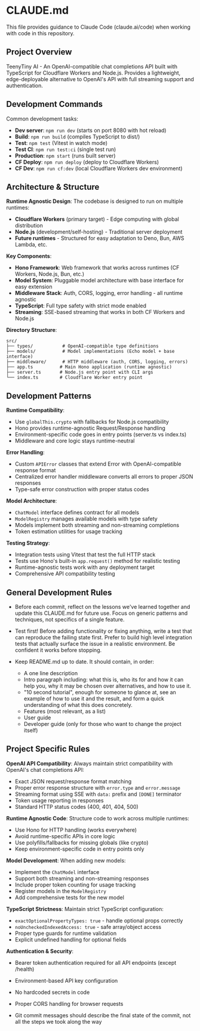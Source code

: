 # CLAUDE.md

This file provides guidance to Claude Code (claude.ai/code) when working with code in this repository.

## Project Overview

TeenyTiny AI - An OpenAI-compatible chat completions API built with TypeScript for Cloudflare Workers and Node.js. Provides a lightweight, edge-deployable alternative to OpenAI's API with full streaming support and authentication.

## Development Commands

Common development tasks:
- **Dev server**: `npm run dev` (starts on port 8080 with hot reload)
- **Build**: `npm run build` (compiles TypeScript to dist/)
- **Test**: `npm test` (Vitest in watch mode)
- **Test CI**: `npm run test:ci` (single test run)
- **Production**: `npm start` (runs built server)
- **CF Deploy**: `npm run deploy` (deploy to Cloudflare Workers)
- **CF Dev**: `npm run cf:dev` (local Cloudflare Workers dev environment)

## Architecture & Structure

**Runtime Agnostic Design**: The codebase is designed to run on multiple runtimes:
- **Cloudflare Workers** (primary target) - Edge computing with global distribution
- **Node.js** (development/self-hosting) - Traditional server deployment
- **Future runtimes** - Structured for easy adaptation to Deno, Bun, AWS Lambda, etc.

**Key Components**:
- **Hono Framework**: Web framework that works across runtimes (CF Workers, Node.js, Bun, etc.)
- **Model System**: Pluggable model architecture with base interface for easy extension
- **Middleware Stack**: Auth, CORS, logging, error handling - all runtime agnostic
- **TypeScript**: Full type safety with strict mode enabled
- **Streaming**: SSE-based streaming that works in both CF Workers and Node.js

**Directory Structure**:
```
src/
├── types/           # OpenAI-compatible type definitions
├── models/          # Model implementations (Echo model + base interface)
├── middleware/      # HTTP middleware (auth, CORS, logging, errors)
├── app.ts          # Main Hono application (runtime agnostic)
├── server.ts       # Node.js entry point with CLI args
└── index.ts        # Cloudflare Worker entry point
```

## Development Patterns

**Runtime Compatibility**:
- Use `globalThis.crypto` with fallbacks for Node.js compatibility
- Hono provides runtime-agnostic Request/Response handling
- Environment-specific code goes in entry points (server.ts vs index.ts)
- Middleware and core logic stays runtime-neutral

**Error Handling**:
- Custom `APIError` classes that extend Error with OpenAI-compatible response format
- Centralized error handler middleware converts all errors to proper JSON responses
- Type-safe error construction with proper status codes

**Model Architecture**:
- `ChatModel` interface defines contract for all models
- `ModelRegistry` manages available models with type safety
- Models implement both streaming and non-streaming completions
- Token estimation utilities for usage tracking

**Testing Strategy**:
- Integration tests using Vitest that test the full HTTP stack
- Tests use Hono's built-in `app.request()` method for realistic testing
- Runtime-agnostic tests work with any deployment target
- Comprehensive API compatibility testing

## General Development Rules

* Before each commit, reflect on the lessons we've learned together and update this CLAUDE.md for future use. Focus on generic patterns and techniques, not specifics of a single feature.

* Test first! Before adding functionality or fixing anything, write a test that can reproduce the failing state first. Prefer to build high level integration tests that actually surface the issue in a realistic environment. Be confident it works before stopping.

* Keep README.md up to date. It should contain, in order:
  - A one line description
  - Intro paragraph including: what this is, who its for and how it can help you, why it may be chosen over alternatives, and how to use it.
  - "10 second tutorial", enough for someone to glance at, see an example of how to use it and the result, and form a quick understanding of what this does concretely.
  - Features (most relevant, as a list)
  - User guide
  - Developer guide (only for those who want to change the project itself)

## Project Specific Rules

**OpenAI API Compatibility**: Always maintain strict compatibility with OpenAI's chat completions API:
- Exact JSON request/response format matching
- Proper error response structure with `error.type` and `error.message`
- Streaming format using SSE with `data:` prefix and `[DONE]` terminator
- Token usage reporting in responses
- Standard HTTP status codes (400, 401, 404, 500)

**Runtime Agnostic Code**: Structure code to work across multiple runtimes:
- Use Hono for HTTP handling (works everywhere)
- Avoid runtime-specific APIs in core logic
- Use polyfills/fallbacks for missing globals (like crypto)
- Keep environment-specific code in entry points only

**Model Development**: When adding new models:
- Implement the `ChatModel` interface
- Support both streaming and non-streaming responses
- Include proper token counting for usage tracking
- Register models in the `ModelRegistry`
- Add comprehensive tests for the new model

**TypeScript Strictness**: Maintain strict TypeScript configuration:
- `exactOptionalPropertyTypes: true` - handle optional props correctly
- `noUncheckedIndexedAccess: true` - safe array/object access
- Proper type guards for runtime validation
- Explicit undefined handling for optional fields

**Authentication & Security**: 
- Bearer token authentication required for all API endpoints (except /health)
- Environment-based API key configuration
- No hardcoded secrets in code
- Proper CORS handling for browser requests

- Git commit messages should describe the final state of the commit, not all the steps we took along the way